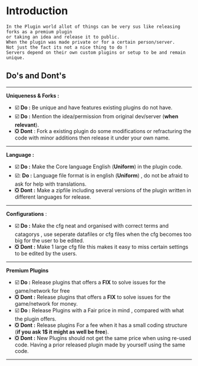 # Introduction
```
In the Plugin world allot of things can be very sus like releasing forks as a premium plugin
or taking an idea and release it to public.
When the plugin was made private or for a certain person/server.
Not just the fact its not a nice thing to do !
Servers depend on their own custom plugins or setup to be and remain unique.
```
## Do's and Dont's
---
**Uniqueness & Forks :**
- :ballot_box_with_check: **Do :** Be unique and have features existing plugins do not have.
- :ballot_box_with_check: **Do :** Mention the idea/permission from original dev/server (**when relevant**).
- :negative_squared_cross_mark: **Dont** : Fork a existing plugin do some modifications or refracturing the code with minor additions then release it under your own name.
---
**Language :**
- :ballot_box_with_check: **Do :** Make the Core language English (**Uniform**) in the plugin code.
- :ballot_box_with_check:: **Do :** Language file format is in english (**Uniform**) , do not be afraid to ask for help with translations.
- :negative_squared_cross_mark: **Dont :** Make a zipfile including several versions of the plugin written in different languages for release.
---
**Configurations** :
- :ballot_box_with_check: **Do :** Make the cfg neat and organised with correct terms and catagorys , use seperate datafiles or cfg files when the cfg becomes too big for the user to be edited.
- :negative_squared_cross_mark: **Dont :** Make 1 large cfg file this makes it easy to miss certain settings to be edited by the users.
---
**Premium Plugins**
- :ballot_box_with_check: **Do :** Release plugins that offers a **FIX** to solve issues for the game/network for free
- :negative_squared_cross_mark: **Dont :** Release plugins that offers a **FIX** to solve issues for the game/network for money.
- :ballot_box_with_check: **Do :** Release Plugins with a Fair price in mind , compared with what the plugin offers.
- :negative_squared_cross_mark: **Dont :** Release plugins For a fee when it has a small coding structure (**if you ask 1$ it might as well be free**).
- :negative_squared_cross_mark: **Dont :** New Plugins should not get the same price when using re-used code.
Having a prior released plugin made by yourself using the same code.
---
